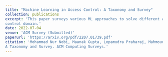 ```yaml
---
title: "Machine Learning in Access Control: A Taxonomy and Survey"
collection: publications
excerpt: 'This paper surveys various ML approaches to solve different access control problems and proposes a novel taxonomy of the ML model’s application in the access
control domain.'
date: 2022-07-04
venue: 'ACM Survey (Submitted)'
paperurl: 'https://arxiv.org/pdf/2207.01739.pdf'
citation: 'Mohammad Nur Nobi, Maanak Gupta, Lopamudra Praharaj, Mahmoud Abdelsalam, Ram Krishnan, and Ravi Sandhu. Machine Learning in Access Control: 
A Taxonomy and Survey. ACM Computing Surveys.'
---
```

